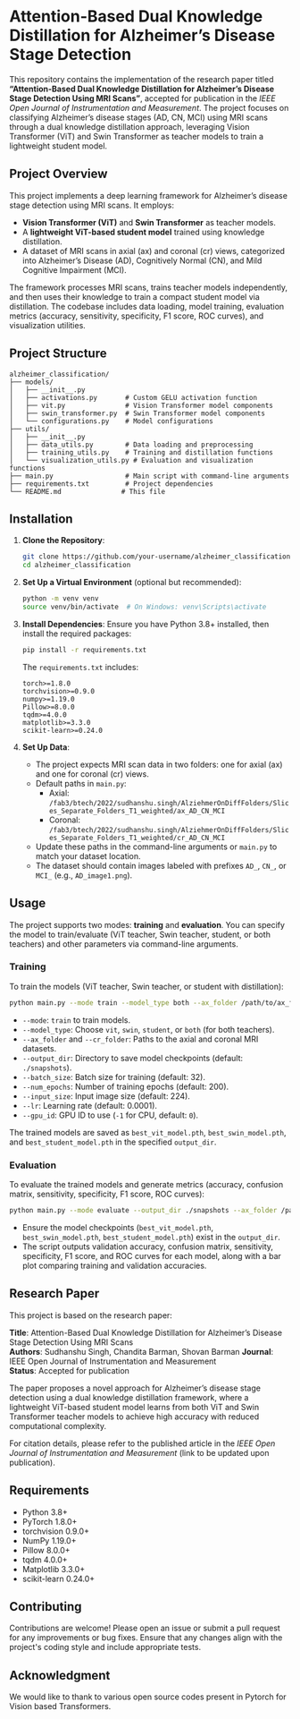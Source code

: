 # Attention-Based Dual Knowledge Distillation for Alzheimer’s Disease Stage Detection

This repository contains the implementation of the research paper titled **“Attention-Based Dual Knowledge Distillation for Alzheimer’s Disease Stage Detection Using MRI Scans”**, accepted for publication in the *IEEE Open Journal of Instrumentation and Measurement*. The project focuses on classifying Alzheimer’s disease stages (AD, CN, MCI) using MRI scans through a dual knowledge distillation approach, leveraging Vision Transformer (ViT) and Swin Transformer as teacher models to train a lightweight student model.

## Project Overview

This project implements a deep learning framework for Alzheimer’s disease stage detection using MRI scans. It employs:
- **Vision Transformer (ViT)** and **Swin Transformer** as teacher models.
- A **lightweight ViT-based student model** trained using knowledge distillation.
- A dataset of MRI scans in axial (ax) and coronal (cr) views, categorized into Alzheimer’s Disease (AD), Cognitively Normal (CN), and Mild Cognitive Impairment (MCI).

The framework processes MRI scans, trains teacher models independently, and then uses their knowledge to train a compact student model via distillation. The codebase includes data loading, model training, evaluation metrics (accuracy, sensitivity, specificity, F1 score, ROC curves), and visualization utilities.

## Project Structure

```
alzheimer_classification/
├── models/
│   ├── __init__.py
│   ├── activations.py       # Custom GELU activation function
│   ├── vit.py               # Vision Transformer model components
│   ├── swin_transformer.py  # Swin Transformer model components
│   └── configurations.py    # Model configurations
├── utils/
│   ├── __init__.py
│   ├── data_utils.py        # Data loading and preprocessing
│   ├── training_utils.py    # Training and distillation functions
│   └── visualization_utils.py # Evaluation and visualization functions
├── main.py                  # Main script with command-line arguments
├── requirements.txt         # Project dependencies
└── README.md               # This file
```

## Installation

1. **Clone the Repository**:
   ```bash
   git clone https://github.com/your-username/alzheimer_classification.git
   cd alzheimer_classification
   ```

2. **Set Up a Virtual Environment** (optional but recommended):
   ```bash
   python -m venv venv
   source venv/bin/activate  # On Windows: venv\Scripts\activate
   ```

3. **Install Dependencies**:
   Ensure you have Python 3.8+ installed, then install the required packages:
   ```bash
   pip install -r requirements.txt
   ```

   The `requirements.txt` includes:
   ```
   torch>=1.8.0
   torchvision>=0.9.0
   numpy>=1.19.0
   Pillow>=8.0.0
   tqdm>=4.0.0
   matplotlib>=3.3.0
   scikit-learn>=0.24.0
   ```

4. **Set Up Data**:
   - The project expects MRI scan data in two folders: one for axial (ax) and one for coronal (cr) views.
   - Default paths in `main.py`:
     - Axial: `/fab3/btech/2022/sudhanshu.singh/AlziehmerOnDiffFolders/Slices_Separate_Folders_T1_weighted/ax_AD_CN_MCI`
     - Coronal: `/fab3/btech/2022/sudhanshu.singh/AlziehmerOnDiffFolders/Slices_Separate_Folders_T1_weighted/cr_AD_CN_MCI`
   - Update these paths in the command-line arguments or `main.py` to match your dataset location.
   - The dataset should contain images labeled with prefixes `AD_`, `CN_`, or `MCI_` (e.g., `AD_image1.png`).

## Usage

The project supports two modes: **training** and **evaluation**. You can specify the model to train/evaluate (ViT teacher, Swin teacher, student, or both teachers) and other parameters via command-line arguments.

### Training
To train the models (ViT teacher, Swin teacher, or student with distillation):
```bash
python main.py --mode train --model_type both --ax_folder /path/to/ax_folder --cr_folder /path/to/cr_folder --output_dir ./snapshots --batch_size 32 --num_epochs 200 --input_size 224 --lr 0.0001 --gpu_id 0
```

- `--mode`: `train` to train models.
- `--model_type`: Choose `vit`, `swin`, `student`, or `both` (for both teachers).
- `--ax_folder` and `--cr_folder`: Paths to the axial and coronal MRI datasets.
- `--output_dir`: Directory to save model checkpoints (default: `./snapshots`).
- `--batch_size`: Batch size for training (default: 32).
- `--num_epochs`: Number of training epochs (default: 200).
- `--input_size`: Input image size (default: 224).
- `--lr`: Learning rate (default: 0.0001).
- `--gpu_id`: GPU ID to use (`-1` for CPU, default: `0`).

The trained models are saved as `best_vit_model.pth`, `best_swin_model.pth`, and `best_student_model.pth` in the specified `output_dir`.

### Evaluation
To evaluate the trained models and generate metrics (accuracy, confusion matrix, sensitivity, specificity, F1 score, ROC curves):
```bash
python main.py --mode evaluate --output_dir ./snapshots --ax_folder /path/to/ax_folder --cr_folder /path/to/cr_folder --batch_size 32 --input_size 224 --gpu_id 0
```

- Ensure the model checkpoints (`best_vit_model.pth`, `best_swin_model.pth`, `best_student_model.pth`) exist in the `output_dir`.
- The script outputs validation accuracy, confusion matrix, sensitivity, specificity, F1 score, and ROC curves for each model, along with a bar plot comparing training and validation accuracies.

## Research Paper

This project is based on the research paper:

**Title**: Attention-Based Dual Knowledge Distillation for Alzheimer’s Disease Stage Detection Using MRI Scans  
**Authors**: Sudhanshu Singh, Chandita Barman, Shovan Barman 
**Journal**: IEEE Open Journal of Instrumentation and Measurement  
**Status**: Accepted for publication  

The paper proposes a novel approach for Alzheimer’s disease stage detection using a dual knowledge distillation framework, where a lightweight ViT-based student model learns from both ViT and Swin Transformer teacher models to achieve high accuracy with reduced computational complexity.

For citation details, please refer to the published article in the *IEEE Open Journal of Instrumentation and Measurement* (link to be updated upon publication).

## Requirements

- Python 3.8+
- PyTorch 1.8.0+
- torchvision 0.9.0+
- NumPy 1.19.0+
- Pillow 8.0.0+
- tqdm 4.0.0+
- Matplotlib 3.3.0+
- scikit-learn 0.24.0+

## Contributing

Contributions are welcome! Please open an issue or submit a pull request for any improvements or bug fixes. Ensure that any changes align with the project's coding style and include appropriate tests.

## Acknowledgment 
We would like to thank to various open source codes present in Pytorch for Vision based Transformers.
